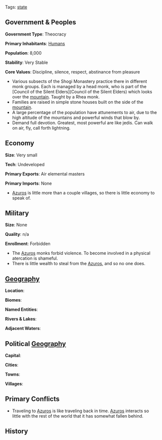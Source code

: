 Tags: [state](States)

## Government & Peoples

**Government Type**: Theocracy

**Primary Inhabitants**: [Humans](Humans)

**Population**: 8,000

**Stability**: Very Stable

**Core Values**: Discipline, silence, respect, abstinance from pleasure

- Various subsects of the Shogi Monastery practice there in different monk groups. Each is managed by a head monk, who is part of the [Council of the Silent Elders](Council of the Silent Elders) which looks over the [mountain](Mountains). Taught by a Rhea monk.
- Families are raised in simple stone houses built on the side of the [mountain](Mountains).
- A large percentage of the population have attunements to air, due to the high altitude of the mountains and powerful winds that blow by.
- Demand full devotion. Greatest, most powerful are like jedis. Can walk on air, fly, call forth lightning.


## Economy

**Size**: Very small

**Tech**: Undeveloped

**Primary Exports**: Air elemental masters

**Primary Imports**: None

- [Azuros](Azuros) is little more than a couple villages, so there is little economy to speak of.


## Military

**Size**: None

**Quality**: n/a

**Enrollment**: Forbidden

- The [Azuros](Azuros) monks forbid violence. To become involved in a physical atercation is shameful. 
- There is little wealth to steal from the [Azuros](Azuros), and so no one does.


## [Geography](Geography)

**Location**: 

**Biomes**: 

**Named Entities**:

**Rivers & Lakes**: 

**Adjacent Waters**: 


## Political [Geography](Geography)

**Capital**: 

**Cities**: 

**Towns**: 

**Villages**: 


## Primary Conflicts

- Traveling to [Azuros](Azuros) is like traveling back in time. [Azuros](Azuros) interacts so little with the rest of the world that it has somewhat fallen behind.


## History

